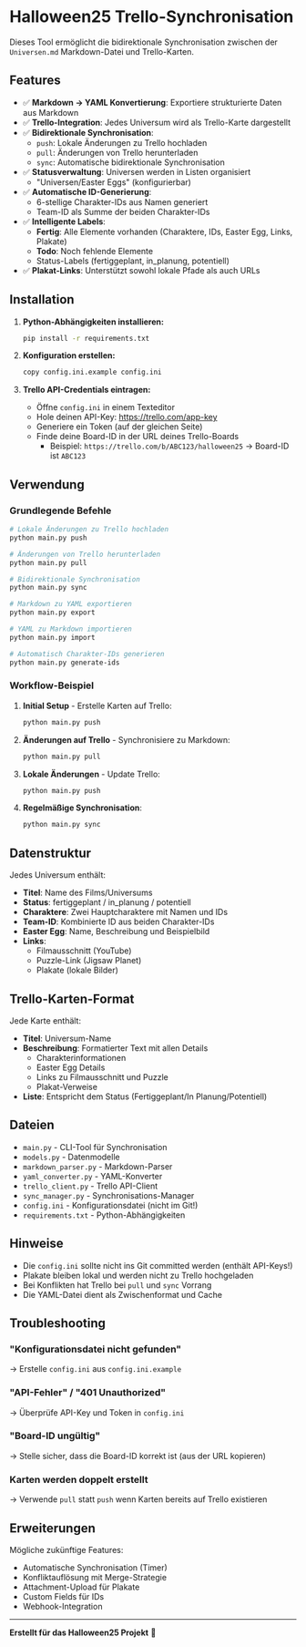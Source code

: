 # Halloween25 Trello-Synchronisation

Dieses Tool ermöglicht die bidirektionale Synchronisation zwischen der `Universen.md` Markdown-Datei und Trello-Karten.

## Features

- ✅ **Markdown → YAML Konvertierung**: Exportiere strukturierte Daten aus Markdown
- ✅ **Trello-Integration**: Jedes Universum wird als Trello-Karte dargestellt
- ✅ **Bidirektionale Synchronisation**: 
  - `push`: Lokale Änderungen zu Trello hochladen
  - `pull`: Änderungen von Trello herunterladen
  - `sync`: Automatische bidirektionale Synchronisation
- ✅ **Statusverwaltung**: Universen werden in Listen organisiert
  - "Universen/Easter Eggs" (konfigurierbar)
- ✅ **Automatische ID-Generierung**: 
  - 6-stellige Charakter-IDs aus Namen generiert
  - Team-ID als Summe der beiden Charakter-IDs
- ✅ **Intelligente Labels**: 
  - **Fertig**: Alle Elemente vorhanden (Charaktere, IDs, Easter Egg, Links, Plakate)
  - **Todo**: Noch fehlende Elemente
  - Status-Labels (fertiggeplant, in_planung, potentiell)
- ✅ **Plakat-Links**: Unterstützt sowohl lokale Pfade als auch URLs

## Installation

1. **Python-Abhängigkeiten installieren:**
   ```bash
   pip install -r requirements.txt
   ```

2. **Konfiguration erstellen:**
   ```bash
   copy config.ini.example config.ini
   ```

3. **Trello API-Credentials eintragen:**
   - Öffne `config.ini` in einem Texteditor
   - Hole deinen API-Key: https://trello.com/app-key
   - Generiere ein Token (auf der gleichen Seite)
   - Finde deine Board-ID in der URL deines Trello-Boards
     - Beispiel: `https://trello.com/b/ABC123/halloween25` → Board-ID ist `ABC123`

## Verwendung

### Grundlegende Befehle

```bash
# Lokale Änderungen zu Trello hochladen
python main.py push

# Änderungen von Trello herunterladen
python main.py pull

# Bidirektionale Synchronisation
python main.py sync

# Markdown zu YAML exportieren
python main.py export

# YAML zu Markdown importieren
python main.py import

# Automatisch Charakter-IDs generieren
python main.py generate-ids
```

### Workflow-Beispiel

1. **Initial Setup** - Erstelle Karten auf Trello:
   ```bash
   python main.py push
   ```

2. **Änderungen auf Trello** - Synchronisiere zu Markdown:
   ```bash
   python main.py pull
   ```

3. **Lokale Änderungen** - Update Trello:
   ```bash
   python main.py push
   ```

4. **Regelmäßige Synchronisation**:
   ```bash
   python main.py sync
   ```

## Datenstruktur

Jedes Universum enthält:

- **Titel**: Name des Films/Universums
- **Status**: fertiggeplant / in_planung / potentiell
- **Charaktere**: Zwei Hauptcharaktere mit Namen und IDs
- **Team-ID**: Kombinierte ID aus beiden Charakter-IDs
- **Easter Egg**: Name, Beschreibung und Beispielbild
- **Links**: 
  - Filmausschnitt (YouTube)
  - Puzzle-Link (Jigsaw Planet)
  - Plakate (lokale Bilder)

## Trello-Karten-Format

Jede Karte enthält:

- **Titel**: Universum-Name
- **Beschreibung**: Formatierter Text mit allen Details
  - Charakterinformationen
  - Easter Egg Details
  - Links zu Filmausschnitt und Puzzle
  - Plakat-Verweise
- **Liste**: Entspricht dem Status (Fertiggeplant/In Planung/Potentiell)

## Dateien

- `main.py` - CLI-Tool für Synchronisation
- `models.py` - Datenmodelle
- `markdown_parser.py` - Markdown-Parser
- `yaml_converter.py` - YAML-Konverter
- `trello_client.py` - Trello API-Client
- `sync_manager.py` - Synchronisations-Manager
- `config.ini` - Konfigurationsdatei (nicht im Git!)
- `requirements.txt` - Python-Abhängigkeiten

## Hinweise

- Die `config.ini` sollte nicht ins Git committed werden (enthält API-Keys!)
- Plakate bleiben lokal und werden nicht zu Trello hochgeladen
- Bei Konflikten hat Trello bei `pull` und `sync` Vorrang
- Die YAML-Datei dient als Zwischenformat und Cache

## Troubleshooting

### "Konfigurationsdatei nicht gefunden"
→ Erstelle `config.ini` aus `config.ini.example`

### "API-Fehler" / "401 Unauthorized"
→ Überprüfe API-Key und Token in `config.ini`

### "Board-ID ungültig"
→ Stelle sicher, dass die Board-ID korrekt ist (aus der URL kopieren)

### Karten werden doppelt erstellt
→ Verwende `pull` statt `push` wenn Karten bereits auf Trello existieren

## Erweiterungen

Mögliche zukünftige Features:
- Automatische Synchronisation (Timer)
- Konfliktauflösung mit Merge-Strategie
- Attachment-Upload für Plakate
- Custom Fields für IDs
- Webhook-Integration

---

**Erstellt für das Halloween25 Projekt** 🎃

